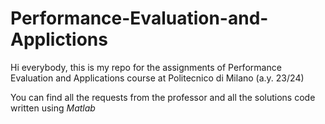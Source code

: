 # Performance-Evaluation-and-Applictions

Hi everybody, this is my repo for the assignments of Performance Evaluation and Applications course at Politecnico di Milano (a.y. 23/24)

You can find all the requests from the professor and all the solutions code written using *Matlab*
